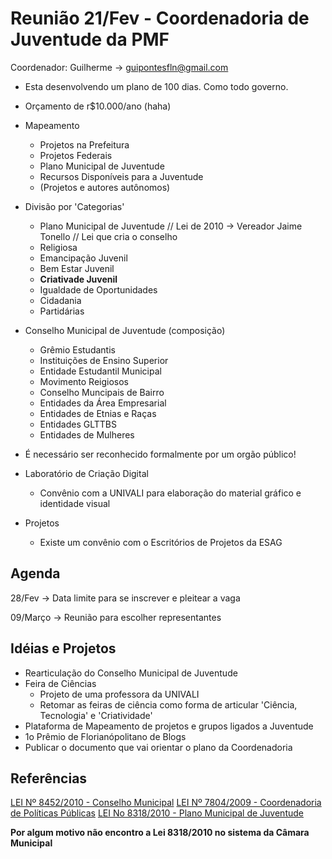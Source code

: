 # Reunião 21/Fev - Coordenadoria de Juventude da PMF

Coordenador: Guilherme -> guipontesfln@gmail.com

* Esta desenvolvendo um plano de 100 dias. Como todo governo.
* Orçamento de r$10.000/ano (haha)

* Mapeamento
	* Projetos na Prefeitura
	* Projetos Federais
	* Plano Municipal de Juventude
	* Recursos Disponíveis para a Juventude
	* (Projetos e autores autônomos)

* Divisão por 'Categorias'
	* Plano Municipal de Juventude // Lei de 2010 -> Vereador Jaime Tonello // Lei que cria o conselho
	* Religiosa
	* Emancipação Juvenil
	* Bem Estar Juvenil
	* **Criativade Juvenil**
	* Igualdade de Oportunidades
	* Cidadania
	* Partidárias

* Conselho Municipal de Juventude (composição)
	* Grêmio Estudantis
	* Instituições de Ensino Superior
	* Entidade Estudantil Municipal
	* Movimento Reigiosos
	* Conselho Muncipais de Bairro
	* Entidades da Área Empresarial
	* Entidades de Etnias e Raças
	* Entidades GLTTBS
	* Entidades de Mulheres
* É necessário ser reconhecido formalmente por um orgão público!

* Laboratório de Criação Digital
	* Convênio com a UNIVALI para elaboração do material gráfico e identidade visual
* Projetos
 	* Existe um convênio com o Escritórios de Projetos da ESAG


## Agenda
28/Fev -> Data limite para se inscrever e pleitear a vaga

09/Março -> Reunião para escolher representantes


## Idéias e Projetos

* Rearticulação do Conselho Municipal de Juventude
* Feira de Ciências
	* Projeto de uma professora da UNIVALI
	* Retomar as feiras de ciência como forma de articular 'Ciência, Tecnologia' e 'Criatividade'
* Plataforma de Mapeamento de projetos e grupos ligados a Juventude
* 1o Prêmio de Florianópolitano de Blogs
* Publicar o documento que vai orientar o plano da Coordenadoria

## Referências

[LEI Nº 8452/2010 - Conselho Municipal](http://okfnpad.org/juventudefloripa-conselhomunicipal)
[LEI Nº 7804/2009 - Coordenadoria de Políticas Públicas](http://okfnpad.org/juventudefloripa-coordenadoria)
[LEI No 8318/2010 - Plano Municipal de Juventude](http://okfnpad.org/juventudefloripa-planomunicipal)

**Por algum motivo não encontro a Lei 8318/2010 no sistema da Câmara Municipal**
